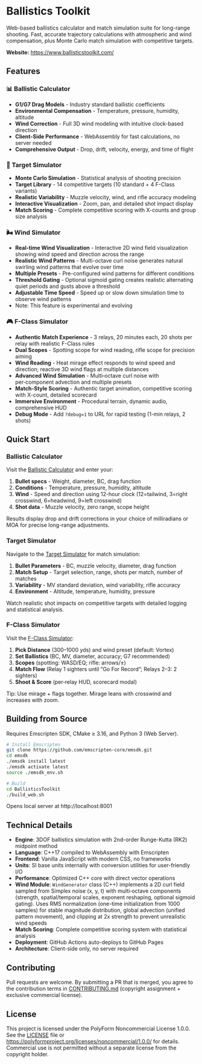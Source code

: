 # Ballistics Toolkit

Web-based ballistics calculator and match simulation suite for long-range shooting. Fast, accurate trajectory calculations with atmospheric and wind compensation, plus Monte Carlo match simulation with competitive targets.

**Website:** https://www.ballisticstoolkit.com/

## Features

### 📊 Ballistic Calculator
- **G1/G7 Drag Models** - Industry standard ballistic coefficients
- **Environmental Compensation** - Temperature, pressure, humidity, altitude
- **Wind Correction** - Full 3D wind modeling with intuitive clock-based direction
- **Client-Side Performance** - WebAssembly for fast calculations, no server needed
- **Comprehensive Output** - Drop, drift, velocity, energy, and time of flight

### 🎯 Target Simulator
- **Monte Carlo Simulation** - Statistical analysis of shooting precision
- **Target Library** - 14 competitive targets (10 standard + 4 F-Class variants)
- **Realistic Variability** - Muzzle velocity, wind, and rifle accuracy modeling
- **Interactive Visualization** - Zoom, pan, and detailed shot impact display
- **Match Scoring** - Complete competitive scoring with X-counts and group size analysis

### 🌬️ Wind Simulator
- **Real-time Wind Visualization** - Interactive 2D wind field visualization showing wind speed and direction across the range
- **Realistic Wind Patterns** - Multi-octave curl noise generates natural swirling wind patterns that evolve over time
- **Multiple Presets** - Pre-configured wind patterns for different conditions
- **Threshold Gating** - Optional sigmoid gating creates realistic alternating quiet periods and gusts above a threshold
- **Adjustable Time Speed** - Speed up or slow down simulation time to observe wind patterns
- Note: This feature is experimental and evolving

### 🎮 F-Class Simulator
- **Authentic Match Experience** - 3 relays, 20 minutes each, 20 shots per relay with realistic F-Class rules
- **Dual Scopes** - Spotting scope for wind reading, rifle scope for precision aiming
- **Wind Reading** - Heat mirage effect responds to wind speed and direction; reactive 3D wind flags at multiple distances
- **Advanced Wind Simulation** - Multi‑octave curl noise with per‑component advection and multiple presets
- **Match-Style Scoring** - Authentic target animation, competitive scoring with X-count, detailed scorecard
- **Immersive Environment** - Procedural terrain, dynamic audio, comprehensive HUD
- **Debug Mode** - Add `?debug=1` to URL for rapid testing (1-min relays, 2 shots)

## Quick Start

### Ballistic Calculator
Visit the [Ballistic Calculator](https://www.ballisticstoolkit.com/ballistic-calc/ballistic-calc.html) and enter your:

1. **Bullet specs** - Weight, diameter, BC, drag function
2. **Conditions** - Temperature, pressure, humidity, altitude  
3. **Wind** - Speed and direction using 12-hour clock (12=tailwind, 3=right crosswind, 6=headwind, 9=left crosswind)
4. **Shot data** - Muzzle velocity, zero range, scope height

Results display drop and drift corrections in your choice of milliradians or MOA for precise long-range adjustments.

### Target Simulator
Navigate to the [Target Simulator](https://www.ballisticstoolkit.com/target-sim/target-sim.html) for match simulation:

1. **Bullet Parameters** - BC, muzzle velocity, diameter, drag function
2. **Match Setup** - Target selection, range, shots per match, number of matches
3. **Variability** - MV standard deviation, wind variability, rifle accuracy
4. **Environment** - Altitude, temperature, humidity, pressure

Watch realistic shot impacts on competitive targets with detailed logging and statistical analysis.

### F-Class Simulator
Visit the [F-Class Simulator](https://www.ballisticstoolkit.com/fclass-sim/fclass-sim.html):

1. **Pick Distance** (300–1000 yds) and wind preset (default: Vortex)
2. **Set Ballistics** (BC, MV, diameter, accuracy; G7 recommended)
3. **Scopes** (spotting: WASD/EQ; rifle: arrows/±)
4. **Match Flow** (Relay 1 sighters until “Go For Record”; Relays 2–3: 2 sighters)
5. **Shoot & Score** (per‑relay HUD, scorecard modal)

Tip: Use mirage + flags together. Mirage leans with crosswind and increases with zoom.

## Building from Source

Requires Emscripten SDK, CMake ≥ 3.16, and Python 3 (Web Server).

```bash
# Install Emscripten
git clone https://github.com/emscripten-core/emsdk.git
cd emsdk
./emsdk install latest
./emsdk activate latest
source ./emsdk_env.sh

# Build
cd BallisticsToolkit
./build_web.sh
```

Opens local server at http://localhost:8001

## Technical Details

- **Engine**: 3DOF ballistics simulation with 2nd-order Runge-Kutta (RK2) midpoint method
- **Language**: C++17 compiled to WebAssembly with Emscripten
- **Frontend**: Vanilla JavaScript with modern CSS, no frameworks
- **Units**: SI base units internally with conversion utilities for user-friendly I/O
- **Performance**: Optimized C++ core with direct vector operations
- **Wind Module**: `WindGenerator` class (C++) implements a 2D curl field sampled from Simplex noise (x, y, t) with multi‑octave components (strength, spatial/temporal scales, exponent reshaping, optional sigmoid gating). Uses RMS normalization (one-time initialization from 1000 samples) for stable magnitude distribution, global advection (unified pattern movement), and clipping at 2x strength to prevent unrealistic wind speeds
- **Match Scoring**: Complete competitive scoring system with statistical analysis
- **Deployment**: GitHub Actions auto-deploys to GitHub Pages
- **Architecture**: Client-side only, no server required

## Contributing

Pull requests are welcome. By submitting a PR that is merged, you agree to the contribution terms in [CONTRIBUTING.md](CONTRIBUTING.md) (copyright assignment + exclusive commercial license).

## License

This project is licensed under the PolyForm Noncommercial License 1.0.0. See the [LICENSE](LICENSE) file or https://polyformproject.org/licenses/noncommercial/1.0.0/ for details. Commercial use is not permitted without a separate license from the copyright holder.

